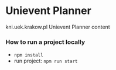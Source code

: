 # Unievent Planner

kni.uek.krakow.pl Unievent Planner content

### How to run a project locally

- `npm install`
- run project: `npm run start`
